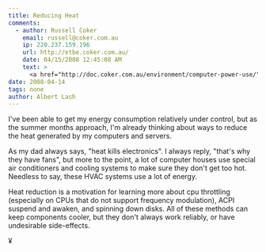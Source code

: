 ```yaml
---
title: Reducing Heat
comments:
  - author: Russell Coker
    email: russell@coker.com.au
    ip: 220.237.159.196
    url: http://etbe.coker.com.au/
    date: 04/15/2008 12:45:08 AM
    text: >
      <a href="http://doc.coker.com.au/environment/computer-power-use/" rel="nofollow">http://doc.coker.com.au/environment/computer-power-use/</a><br/><br/>The main thing is to choose the correct computer.  At the above URL I'm collecting the power use of machines that I have access to.  Using a P3 system instead of something newer is the best way to save power.  Unfortunately it's getting hard to buy P3 systems now.  Celeron systems are pretty good.<br/><br/>For a 64bit system the newer Intel CPUs are pretty good (not nearly as good as the P3 though) but the Pentium-D sucks badly..
date: 2008-04-14
tags: none
author: Albert Lash
---
```

I've been able to get my energy consumption relatively under control, but as the summer months approach, I'm already thinking about ways to reduce the heat generated by my computers and servers.

As my dad always says, "heat kills electronics". I always reply, "that's why they have fans", but more to the point, a lot of computer houses use special air conditioners and cooling systems to make sure they don't get too hot. Needless to say, these HVAC systems use a lot of energy.

Heat reduction is a motivation for learning more about cpu throttling (especially on CPUs that do not support frequency modulation), ACPI suspend and awaken, and spinning down disks. All of these methods can keep components cooler, but they don't always work reliably, or have undesirable side-effects.

¥

